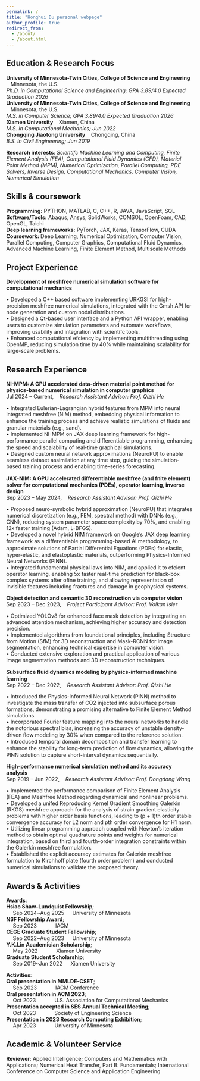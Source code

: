 ```yaml
---
permalink: /
title: "Honghui Du personal webpage"
author_profile: true
redirect_from: 
  - /about/
  - /about.html
---
```



Education & Research Focus
------
**University of Minnesota-Twin Cities, College of Science and Engineering** &nbsp;&nbsp; Minnesota, the U.S. <br>
*Ph.D. in Computational Science and Engineering; GPA 3.89/4.0 	Expected Graduation 2026* <br>
**University of Minnesota-Twin Cities, College of Science and Engineering** &nbsp;&nbsp; Minnesota, the U.S. <br>
*M.S. in Computer Science; GPA 3.89/4.0 	Expected Graduation 2026* <br>
**Xiamen University** &nbsp;&nbsp; Xiamen, China <br>
*M.S. in Computational Mechanics; 	Jun 2022* <br>
**Chongqing Jiaotong University** &nbsp;&nbsp; Chongqing, China <br>
*B.S. in Civil Engineering; 	Jun 2019* 

**Research interests**: *Scientifc Machine Learning and Computing, Finite Element Analysis (FEA), Computational Fluid Dynamics (CFD), Material Point Method (MPM), Numerical Optimization, Parallel Computing, PDE Solvers, Inverse Design, Computational Mechanics, Computer Vision, Numerical Simulation* 

Skills & coursework
------
**Programming:** PYTHON, MATLAB, C, C++, R, JAVA, JavaScript, SQL <br>
**Software/Tools:** Abaqus, Ansys, SolidWorks, COMSOL, OpenFoam, CAD, OpenGL, Taichi <br>
**Deep learning frameworks:** PyTorch, JAX, Keras, TensorFlow, CUDA <br>
**Coursework:** Deep Learning, Numerical Optimization, Computer Vision, Parallel Computing, Computer Graphics, Computational Fluid Dynamics, Advanced Machine Learning, Finite Element Method, Multiscale Methods <br>

Project Experience
------
**Development of meshfree numerical simulation software for computational mechanics** 

• Developed a C++ based software implementing URKGSI for high-precision meshfree numerical simulations, integrated with the Gmsh API for node generation and custom nodal distributions. <br>
• Designed a Qt-based user interface and a Python API wrapper, enabling users to customize simulation parameters and automate workﬂows, improving usability and integration with scientifc tools. <br>
• Enhanced computational efciency by implementing multithreading using OpenMP, reducing simulation time by 40% while maintaining scalability for large-scale problems. <br>

Research Experience
------
**NI-MPM: A GPU accelerated data-driven material point method for physics-based numerical simulation in computer graphics** <br>
Jul 2024 – Current, &nbsp;&nbsp; *Research Assistant Advisor: Prof. Qizhi He* 

• Integrated Eulerian-Lagrangian hybrid features from MPM into neural integrated meshfree (NIM) method, embedding physical information to enhance the training process and achieve realistic simulations of ﬂuids and granular materials (e.g., sand). <br>
• Implemented NI-MPM on JAX deep learning framework for high-performance parallel computing and diﬀerentiable programming, enhancing the speed and scalability of real-time graphical simulations. <br>
• Designed custom neural network approximations (NeuroPU) to enable seamless dataset assimilation at any time step, guiding the simulation-based training process and enabling time-series forecasting. 

**JAX-NIM: A GPU accelerated diﬀerentiable meshfree (and fnite element) solver for computational mechanics (PDEs), operator learning, inverse design** <br>
Sep 2023 – May 2024, &nbsp;&nbsp; *Research Assistant Advisor: Prof. Qizhi He* 

• Proposed neuro-symbolic hybrid approximation (NeuroPU) that integrates numerical discretization (e.g., FEM, spectral method) with DNNs (e.g., CNN), reducing system parameter space complexity by 70%, and enabling 12x faster training (Adam, L-BFGS). <br>
• Developed a novel hybrid NIM framework on Google’s JAX deep learning framework as a diﬀerentiable programming-based AI methodology, to approximate solutions of Partial Diﬀerential Equations (PDEs) for elastic, hyper-elastic, and elastoplastic materials, outperforming Physics-Informed Neural Networks (PINN). <br>
• Integrated fundamental physical laws into NIM, and applied it to efcient operator learning, enabling 5x faster real-time prediction for black-box complex systems after ofine training, and allowing representation of invisible features including fractures and damage in geophysical systems. 

**Object detection and semantic 3D reconstruction via computer vision** <br> 
Sep 2023 – Dec 2023, &nbsp;&nbsp; *Project Participant Advisor: Prof. Volkan Isler* 

• Optimized YOLOv8 for enhanced face mask detection by integrating an advanced attention mechanism, achieving higher accuracy and detection precision. <br>
• Implemented algorithms from foundational principles, including Structure from Motion (SfM) for 3D reconstruction and Mask-RCNN for image segmentation, enhancing technical expertise in computer vision. <br>
• Conducted extensive exploration and practical application of various image segmentation methods and 3D reconstruction techniques.

**Subsurface ﬂuid dynamics modeling by physics-informed machine learning** <br> 
Sep 2022 – Dec 2022, &nbsp;&nbsp; *Research Assistant Advisor: Prof. Qizhi He* 

• Introduced the Physics-Informed Neural Network (PINN) method to investigate the mass transfer of CO2 injected into subsurface porous formations, demonstrating a promising alternative to Finite Element Method simulations. <br>
• Incorporated Fourier feature mapping into the neural networks to handle the notorious spectral bias, increasing the accuracy of unstable density-driven ﬂow modeling by 30% when compared to the reference solution. <br>
• Introduced temporal domain decomposition and transfer learning to enhance the stability for long-term prediction of ﬂow dynamics, allowing the PINN solution to capture short-interval dynamics sequentially. <br>

**High-performance numerical simulation method and its accuracy analysis** <br>
Sep 2019 – Jun 2022, &nbsp;&nbsp; *Research Assistant Advisor: Prof. Dongdong Wang* 

• Implemented the performance comparison of Finite Element Analysis (FEA) and Meshfree Method regarding dynamical and nonlinear problems. <br>
• Developed a unifed Reproducing Kernel Gradient Smoothing Galerkin (RKGS) meshfree approach for the analysis of strain gradient elasticity problems with higher order basis functions, leading to (p + 1)th order stable convergence accuracy for L2 norm and pth order convergence for H1 norm. <br>
• Utilizing linear programming approach coupled with Newton’s iteration method to obtain optimal quadrature points and weights for numerical integration, based on third and fourth-order integration constraints within the Galerkin meshfree formulation. <br>
• Established the explicit accuracy estimates for Galerkin meshfree formulation to Kirchhoﬀ plate (fourth order problem) and conducted numerical simulations to validate the proposed theory.

Awards & Activities
------
**Awards**: <br>
**Hsiao Shaw-Lundquist Fellowship**; <br>
 &emsp; Sep 2024~Aug 2025 &emsp; University of Minnesota <br>
**NSF Fellowship Award**; <br>
 &emsp; Sep 2023 &emsp;&emsp;&emsp; IACM <br>
**CEGE Graduate Student Fellowship**; <br>
 &emsp; Sep 2022~Aug 2023 &emsp; University of Minnesota <br>
**Y.K.Lin Academician Scholarship**; <br>
 &emsp; May 2022 &emsp;&emsp;&emsp; Xiamen University <br>
**Graduate Student Scholarship**; <br>
 &emsp; Sep 2019~Jun 2022 &emsp; Xiamen University 

**Activities**: <br>
**Oral presentation in MMLDE-CSET**; <br>
 &emsp; Sep 2023 &emsp;&emsp;&emsp; IACM Conference <br>
**Oral presentation in ACM 2023**; <br>
 &emsp; Oct 2023 &emsp;&emsp;&emsp; U.S. Association for Computational Mechanics <br>
**Presentation accepted in SES Annual Technical Meeting**; <br>
 &emsp; Oct 2023 &emsp;&emsp;&emsp; Society of Engineering Science <br>
**Presentation in 2023 Research Computing Exhibition**; <br>
 &emsp; Apr 2023 &emsp;&emsp;&emsp; University of Minnesota 

Academic & Volunteer Service
------
**Reviewer**: Applied Intelligence; Computers and Mathematics with Applications; Numerical Heat Transfer, Part B: Fundamentals; International Conference on Computer Science and Application Engineering

